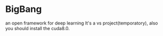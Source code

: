 # BigBang
an open framework for deep learning
It's a vs project(temporatory), also you should install the cuda8.0.
